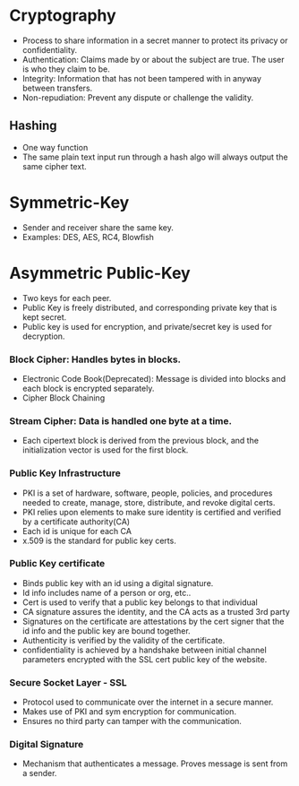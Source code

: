 # Cryptography
- Process to share information in a secret manner to protect its privacy or confidentiality.
- Authentication: Claims made by or about the subject are true. The user is who they claim to be.
- Integrity: Information that has not been tampered with in anyway between transfers.
- Non-repudiation: Prevent any dispute or challenge the validity.

## Hashing
- One way function
- The same plain text input run through a hash algo will always output the same cipher text.

# Symmetric-Key
- Sender and receiver share the same key.
- Examples: DES, AES, RC4, Blowfish

# Asymmetric Public-Key
- Two keys for each peer.
- Public Key is freely distributed, and corresponding private key that is kept secret.
- Public key is used for encryption, and private/secret key is used for decryption.

### Block Cipher: Handles bytes in blocks.
- Electronic Code Book(Deprecated): Message is divided into blocks and each block is encrypted separately.
- Cipher Block Chaining

### Stream Cipher: Data is handled one byte at a time.
- Each cipertext block is derived from the previous block, and the initialization vector is used for the first block.

### Public Key Infrastructure
- PKI is a set of hardware, software, people, policies, and procedures needed to create, manage, store, distribute, and revoke digital certs.
- PKI relies upon elements to make sure identity is certified and verified by a certificate authority(CA)
- Each id is unique for each CA
- x.509 is the standard for public key certs.

### Public Key certificate
- Binds public key with an id using a digital signature.
- Id info includes name of a person or org, etc..
- Cert is used to verify that a public key belongs to that individual
- CA signature assures the identity, and the CA acts as a trusted 3rd party
- Signatures on the certificate are attestations by the cert signer that the id info and the public key are bound together.
- Authenticity is verified by the validity of the certificate.
- confidentiality is achieved by a handshake between initial channel parameters encrypted with the SSL cert public key of the website.


### Secure Socket Layer - SSL
- Protocol used to communicate over the internet in a secure manner.
- Makes use of PKI and sym encryption for communication.
- Ensures no third party can tamper with the communication.

### Digital Signature
- Mechanism that authenticates a message. Proves message is sent from a sender.
